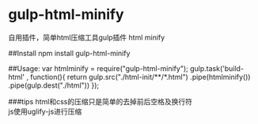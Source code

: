 # gulp-html-minify

自用插件，简单html压缩工具gulp插件 html minify

##Install
    npm install gulp-html-minify

##Usage:
    var htmlminify = require("gulp-html-minify");
    gulp.task('build-html' , function(){
        return gulp.src("./html-init/**/*.html")
            .pipe(htmlminify())
            .pipe(gulp.dest("./html"))
    });

###tips
html和css的压缩只是简单的去掉前后空格及换行符<br>
js使用uglify-js进行压缩
